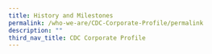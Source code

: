 ```yaml
---
title: History and Milestones
permalink: /who-we-are/CDC-Corporate-Profile/permalink
description: ""
third_nav_title: CDC Corporate Profile
---
```

